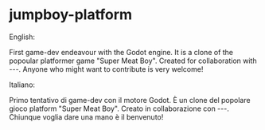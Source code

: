 # jumpboy-platform

English:

  First game-dev endeavour with the Godot engine.
  It is a clone of the popoular platformer game "Super Meat Boy".
  Created for collaboration with ---.
  Anyone who might want to contribute is very welcome!

Italiano:

  Primo tentativo di game-dev con il motore Godot.
  È un clone del popolare gioco platform "Super Meat Boy".
  Creato in collaborazione con ---.
  Chiunque voglia dare una mano è il benvenuto!
